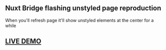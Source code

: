## Nuxt Bridge flashing unstyled page reproduction

When you'll refresh page it'll show unstyled elements at the center for a while

## [LIVE DEMO](hhttps://bridge-repro.skyalty.com/)